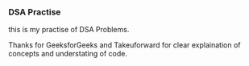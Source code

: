 ### DSA Practise

this is my practise of DSA Problems.

Thanks for GeeksforGeeks and Takeuforward for clear explaination of concepts and understating of code.